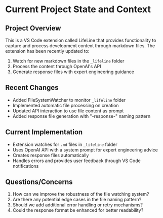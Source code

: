 # Current Project State and Context

## Project Overview
This is a VS Code extension called LifeLine that provides functionality to capture and process development context through markdown files. The extension has been recently updated to:

1. Watch for new markdown files in the `_lifeline` folder
2. Process the content through OpenAI's API
3. Generate response files with expert engineering guidance

## Recent Changes
- Added FileSystemWatcher to monitor `_lifeline` folder
- Implemented automatic file processing on creation
- Updated API interaction to use file content as prompt
- Added response file generation with "-response-" naming pattern

## Current Implementation
- Extension watches for `.md` files in `_lifeline` folder
- Uses OpenAI API with a system prompt for expert engineering advice
- Creates response files automatically
- Handles errors and provides user feedback through VS Code notifications

## Questions/Concerns
1. How can we improve the robustness of the file watching system?
2. Are there any potential edge cases in the file naming pattern?
3. Should we add additional error handling or retry mechanisms?
4. Could the response format be enhanced for better readability?
